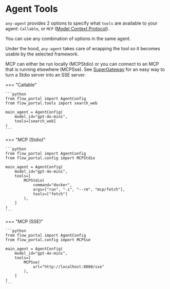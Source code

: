 # Agent Tools

`any-agent` provides 2 options to specify what `tools` are available to your agent: `Callable`, or `MCP` ([Model Context Protocol](https://modelcontextprotocol.io/introduction)).

You can use any combination of options in the same agent.

Under the hood, `any-agent` takes care of wrapping the
tool so it becomes usable by the selected framework.

MCP can either be run locally (MCPStdio) or you can connect to an MCP that is running elsewhere (MCPSse).
See [SuperGateway](https://github.com/supercorp-ai/supergateway) for an easy way to turn a Stdio server into an SSE server.

=== "Callable"

    ```python
    from flow_portal import AgentConfig
    from flow_portal.tools import search_web

    main_agent = AgentConfig(
        model_id="gpt-4o-mini",
        tools=[search_web]
    )
    ```

=== "MCP (Stdio)"

    ```python
    from flow_portal import AgentConfig
    from flow_portal.config import MCPStdio

    main_agent = AgentConfig(
        model_id="gpt-4o-mini",
        tools=[
            MCPStdio(
                command="docker",
                args=["run", "-i", "--rm", "mcp/fetch"],
                tools=["fetch"]
            ),
        ]
    )
    ```

=== "MCP (SSE)"

    ```python
    from flow_portal import AgentConfig
    from flow_portal.config import MCPSse

    main_agent = AgentConfig(
        model_id="gpt-4o-mini",
        tools=[
            MCPSse(
                url="http://localhost:8000/sse"
            ),
        ]
    )
    ```

